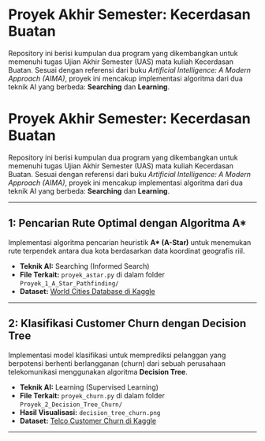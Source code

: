 # Proyek Akhir Semester: Kecerdasan Buatan

Repository ini berisi kumpulan dua program yang dikembangkan untuk memenuhi tugas Ujian Akhir Semester (UAS) mata kuliah Kecerdasan Buatan. Sesuai dengan referensi dari buku *Artificial Intelligence: A Modern Approach (AIMA)*, proyek ini mencakup implementasi algoritma dari dua teknik AI yang berbeda: **Searching** dan **Learning**.


# Proyek Akhir Semester: Kecerdasan Buatan

Repository ini berisi kumpulan dua program yang dikembangkan untuk memenuhi tugas Ujian Akhir Semester (UAS) mata kuliah Kecerdasan Buatan. Sesuai dengan referensi dari buku *Artificial Intelligence: A Modern Approach (AIMA)*, proyek ini mencakup implementasi algoritma dari dua teknik AI yang berbeda: **Searching** dan **Learning**.

---

##  1: Pencarian Rute Optimal dengan Algoritma A*

Implementasi algoritma pencarian heuristik **A\* (A-Star)** untuk menemukan rute terpendek antara dua kota berdasarkan data koordinat geografis riil.

- **Teknik AI:** Searching (Informed Search)
- **File Terkait:** `proyek_astar.py` di dalam folder `Proyek_1_A_Star_Pathfinding/`
- **Dataset:** [World Cities Database di Kaggle](https://www.kaggle.com/datasets/furkanima/worldwide-travel-cities-ratings-and-climate)

---

## 2: Klasifikasi Customer Churn dengan Decision Tree

Implementasi model klasifikasi untuk memprediksi pelanggan yang berpotensi berhenti berlangganan (churn) dari sebuah perusahaan telekomunikasi menggunakan algoritma **Decision Tree**.

- **Teknik AI:** Learning (Supervised Learning)
- **File Terkait:** `proyek_churn.py` di dalam folder `Proyek_2_Decision_Tree_Churn/`
- **Hasil Visualisasi:** `decision_tree_churn.png`
- **Dataset:** [Telco Customer Churn di Kaggle](https://www.kaggle.com/datasets/beatafaron/telco-customer-churn-realistic-customer-feedback)

---

